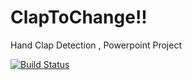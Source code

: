 # ClapToChange!!
Hand Clap Detection , Powerpoint Project

[![Build Status](https://travis-ci.org/joemccann/dillinger.svg?branch=master)](https://travis-ci.org/joemccann/dillinger)
